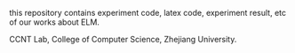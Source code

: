 this repository contains experiment code, latex code, experiment result, etc of our works about ELM.


CCNT Lab, College of Computer Science, Zhejiang University.
